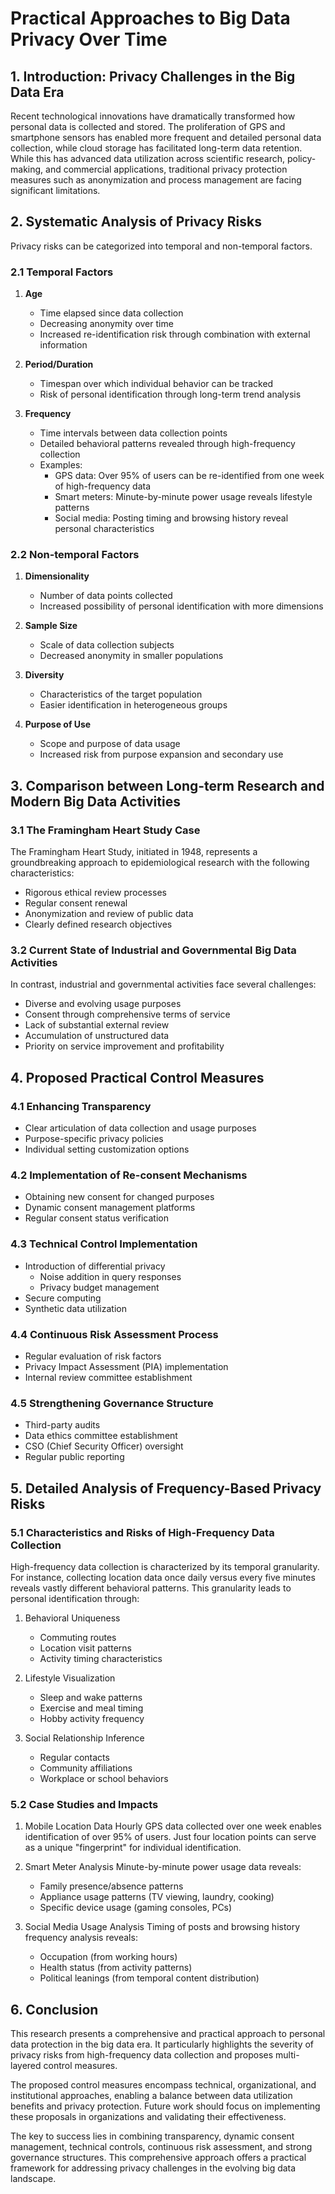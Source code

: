 # Practical Approaches to Big Data Privacy Over Time

## 1. Introduction: Privacy Challenges in the Big Data Era

Recent technological innovations have dramatically transformed how personal data is collected and stored. The proliferation of GPS and smartphone sensors has enabled more frequent and detailed personal data collection, while cloud storage has facilitated long-term data retention. While this has advanced data utilization across scientific research, policy-making, and commercial applications, traditional privacy protection measures such as anonymization and process management are facing significant limitations.

## 2. Systematic Analysis of Privacy Risks

Privacy risks can be categorized into temporal and non-temporal factors.

### 2.1 Temporal Factors

1. **Age**

   - Time elapsed since data collection
   - Decreasing anonymity over time
   - Increased re-identification risk through combination with external information

2. **Period/Duration**

   - Timespan over which individual behavior can be tracked
   - Risk of personal identification through long-term trend analysis

3. **Frequency**
   - Time intervals between data collection points
   - Detailed behavioral patterns revealed through high-frequency collection
   - Examples:
     - GPS data: Over 95% of users can be re-identified from one week of high-frequency data
     - Smart meters: Minute-by-minute power usage reveals lifestyle patterns
     - Social media: Posting timing and browsing history reveal personal characteristics

### 2.2 Non-temporal Factors

1. **Dimensionality**

   - Number of data points collected
   - Increased possibility of personal identification with more dimensions

2. **Sample Size**

   - Scale of data collection subjects
   - Decreased anonymity in smaller populations

3. **Diversity**

   - Characteristics of the target population
   - Easier identification in heterogeneous groups

4. **Purpose of Use**
   - Scope and purpose of data usage
   - Increased risk from purpose expansion and secondary use

## 3. Comparison between Long-term Research and Modern Big Data Activities

### 3.1 The Framingham Heart Study Case

The Framingham Heart Study, initiated in 1948, represents a groundbreaking approach to epidemiological research with the following characteristics:

- Rigorous ethical review processes
- Regular consent renewal
- Anonymization and review of public data
- Clearly defined research objectives

### 3.2 Current State of Industrial and Governmental Big Data Activities

In contrast, industrial and governmental activities face several challenges:

- Diverse and evolving usage purposes
- Consent through comprehensive terms of service
- Lack of substantial external review
- Accumulation of unstructured data
- Priority on service improvement and profitability

## 4. Proposed Practical Control Measures

### 4.1 Enhancing Transparency

- Clear articulation of data collection and usage purposes
- Purpose-specific privacy policies
- Individual setting customization options

### 4.2 Implementation of Re-consent Mechanisms

- Obtaining new consent for changed purposes
- Dynamic consent management platforms
- Regular consent status verification

### 4.3 Technical Control Implementation

- Introduction of differential privacy
  - Noise addition in query responses
  - Privacy budget management
- Secure computing
- Synthetic data utilization

### 4.4 Continuous Risk Assessment Process

- Regular evaluation of risk factors
- Privacy Impact Assessment (PIA) implementation
- Internal review committee establishment

### 4.5 Strengthening Governance Structure

- Third-party audits
- Data ethics committee establishment
- CSO (Chief Security Officer) oversight
- Regular public reporting

## 5. Detailed Analysis of Frequency-Based Privacy Risks

### 5.1 Characteristics and Risks of High-Frequency Data Collection

High-frequency data collection is characterized by its temporal granularity. For instance, collecting location data once daily versus every five minutes reveals vastly different behavioral patterns. This granularity leads to personal identification through:

1. Behavioral Uniqueness

   - Commuting routes
   - Location visit patterns
   - Activity timing characteristics

2. Lifestyle Visualization

   - Sleep and wake patterns
   - Exercise and meal timing
   - Hobby activity frequency

3. Social Relationship Inference
   - Regular contacts
   - Community affiliations
   - Workplace or school behaviors

### 5.2 Case Studies and Impacts

1. Mobile Location Data
   Hourly GPS data collected over one week enables identification of over 95% of users. Just four location points can serve as a unique "fingerprint" for individual identification.

2. Smart Meter Analysis
   Minute-by-minute power usage data reveals:

   - Family presence/absence patterns
   - Appliance usage patterns (TV viewing, laundry, cooking)
   - Specific device usage (gaming consoles, PCs)

3. Social Media Usage Analysis
   Timing of posts and browsing history frequency analysis reveals:
   - Occupation (from working hours)
   - Health status (from activity patterns)
   - Political leanings (from temporal content distribution)

## 6. Conclusion

This research presents a comprehensive and practical approach to personal data protection in the big data era. It particularly highlights the severity of privacy risks from high-frequency data collection and proposes multi-layered control measures.

The proposed control measures encompass technical, organizational, and institutional approaches, enabling a balance between data utilization benefits and privacy protection. Future work should focus on implementing these proposals in organizations and validating their effectiveness.

The key to success lies in combining transparency, dynamic consent management, technical controls, continuous risk assessment, and strong governance structures. This comprehensive approach offers a practical framework for addressing privacy challenges in the evolving big data landscape.
